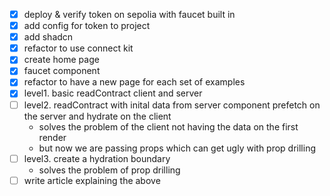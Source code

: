 - [x] deploy & verify token on sepolia with faucet built in
- [x] add config for token to project
- [x] add shadcn
- [x] refactor to use connect kit
- [x] create home page
- [x] faucet component 
- [x] refactor to have a new page for each set of examples
- [x] level1. basic readContract client and server
- [ ] level2. readContract with inital data from server component
    prefetch on the server and hydrate on the client 
    - solves the problem of the client not having the data on the first render
    - but now we are passing props which can get ugly with prop drilling 
- [ ] level3. create a hydration boundary
    - solves the problem of prop drilling
- [ ] write article explaining the above
